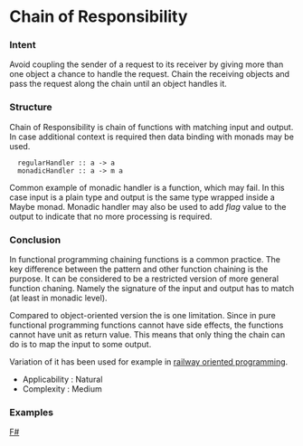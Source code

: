 # Chain of Responsibility


### Intent

Avoid coupling the sender of a request to its receiver by giving more than one object a chance to handle the request. Chain the receiving objects and pass the request along the chain until an object handles it.
 

### Structure

Chain of Responsibility is chain of functions with matching input and output. In case additional context is required then data binding with monads may be used.

~~~~
  regularHandler :: a -> a
  monadicHandler :: a -> m a
~~~~

Common example of monadic handler is a function, which may fail. In this case input is a plain type and output is the same type wrapped inside a Maybe monad. Monadic handler may also be used to add _flag_ value to the output to indicate that no more processing is required.


### Conclusion

In functional programming chaining functions is a common practice. The key difference between the pattern and other function chaining is the purpose. It can be considered to be a restricted version of more general function chaning. Namely the signature of the input and output has to match (at least in monadic level).

Compared to object-oriented version the is one limitation. Since in pure functional programming functions cannot have side effects, the functions cannot have unit as return value. This means that only thing the chain can do is to map the input to some output.

Variation of it has been used for example in [railway oriented programming](https://fsharpforfunandprofit.com/rop/). 

- Applicability : Natural
- Complexity : Medium


### Examples

[F#](chain_of_responsibility.fsx)
